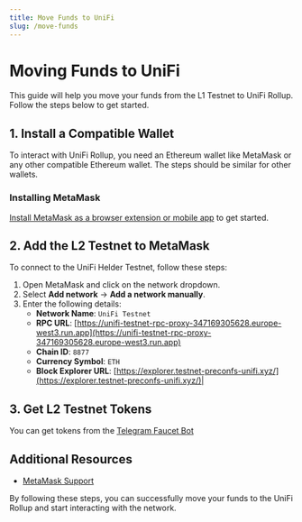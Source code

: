 ```yaml
---
title: Move Funds to UniFi
slug: /move-funds
---
```


# Moving Funds to UniFi

This guide will help you move your funds from the L1 Testnet to UniFi Rollup. Follow the steps below to get started.

## 1. Install a Compatible Wallet

To interact with UniFi Rollup, you need an Ethereum wallet like MetaMask or any other compatible Ethereum wallet. The steps should be similar for other wallets.

### Installing MetaMask

[Install MetaMask as a browser extension or mobile app](https://metamask.io/download/) to get started.

## 2. Add the L2 Testnet to MetaMask

To connect to the UniFi Helder Testnet, follow these steps:

1. Open MetaMask and click on the network dropdown.
2. Select **Add network** → **Add a network manually**.
3. Enter the following details:
   - **Network Name**: `UniFi Testnet`
   - **RPC URL**: [https://unifi-testnet-rpc-proxy-347169305628.europe-west3.run.app](https://unifi-testnet-rpc-proxy-347169305628.europe-west3.run.app)
   - **Chain ID**: `8877`
   - **Currency Symbol**: `ETH`
   - **Block Explorer URL**: [https://explorer.testnet-preconfs-unifi.xyz/](https://explorer.testnet-preconfs-unifi.xyz/)|

## 3. Get L2 Testnet Tokens

You can get tokens from the [Telegram Faucet Bot](https://t.me/unfitestnetfaucet_bot)

## Additional Resources

- [MetaMask Support](https://support.metamask.io)

By following these steps, you can successfully move your funds to the UniFi Rollup and start interacting with the network.
